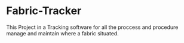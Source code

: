 # Fabric-Tracker
This Project in a Tracking software for all the proccess and procedure manage and maintain where a fabric situated.
